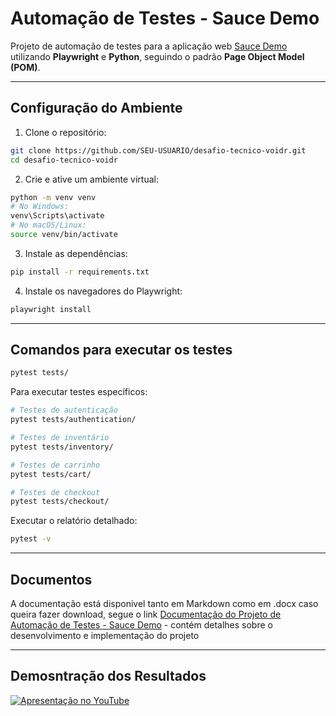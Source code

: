 # Automação de Testes - Sauce Demo

Projeto de automação de testes para a aplicação web [Sauce Demo](https://www.saucedemo.com/) utilizando **Playwright** e **Python**, seguindo o padrão **Page Object Model (POM)**.

---

##  Configuração do Ambiente

1. Clone o repositório:

```bash
git clone https://github.com/SEU-USUARIO/desafio-tecnico-voidr.git
cd desafio-tecnico-voidr
```

2. Crie e ative um ambiente virtual:
```bash
python -m venv venv
# No Windows:
venv\Scripts\activate
# No macOS/Linux:
source venv/bin/activate
```

3. Instale as dependências:
```bash
pip install -r requirements.txt
```

4. Instale os navegadores do Playwright:
```bash
playwright install
```

---

## Comandos para executar os testes
```bash
pytest tests/
```
Para executar testes específicos:
```bash
# Testes de autenticação
pytest tests/authentication/

# Testes de inventário
pytest tests/inventory/

# Testes de carrinho
pytest tests/cart/

# Testes de checkout
pytest tests/checkout/
```
Executar o relatório detalhado:
```bash
pytest -v
```
---

## Documentos
A documentação está disponivel tanto em Markdown como em .docx caso queira fazer download, segue o link [Documentação do Projeto de Automação de Testes - Sauce Demo](/docs/documentacao.md) - contém detalhes sobre o desenvolvimento e implementação do projeto

---
## Demosntração dos Resultados

[![Apresentação no YouTube](https://img.youtube.com/vi/https:/93YxwHye3Ps/0.jpg)](https://www.youtube.com/watch?v=93YxwHye3Ps)


